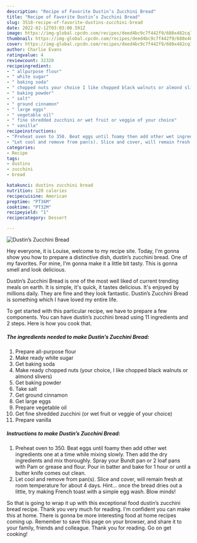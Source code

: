 ```yaml
---
description: "Recipe of Favorite Dustin’s Zucchini Bread"
title: "Recipe of Favorite Dustin’s Zucchini Bread"
slug: 3518-recipe-of-favorite-dustins-zucchini-bread
date: 2022-02-12T03:03:08.591Z
image: https://img-global.cpcdn.com/recipes/deed4bc9c7f442f9/680x482cq70/dustins-zucchini-bread-recipe-main-photo.jpg
thumbnail: https://img-global.cpcdn.com/recipes/deed4bc9c7f442f9/680x482cq70/dustins-zucchini-bread-recipe-main-photo.jpg
cover: https://img-global.cpcdn.com/recipes/deed4bc9c7f442f9/680x482cq70/dustins-zucchini-bread-recipe-main-photo.jpg
author: Charlie Evans
ratingvalue: 4
reviewcount: 32320
recipeingredient:
- " allpurpose flour"
- " white sugar"
- " baking soda"
- " chopped nuts your choice I like chopped black walnuts or almond slivers"
- " baking powder"
- " salt"
- " ground cinnamon"
- " large eggs"
- " vegetable oil"
- " fine shredded zucchini or wet fruit or veggie of your choice"
- " vanilla"
recipeinstructions:
- "Preheat oven to 350. Beat eggs until foamy then add other wet ingredients one at a time while mixing slowly. Then add the dry ingredients and mix thoroughly. Spray your Bundt pan or 2 loaf pans with Pam or grease and flour. Pour in batter and bake for 1 hour or until a butter knife comes out clean."
- "Let cool and remove from pan(s). Slice and cover, will remain fresh at room temperature for about 4 days. Hint... once the bread dries out a little, try making French toast with a simple egg wash. Blow minds!"
categories:
- Recipe
tags:
- dustins
- zucchini
- bread

katakunci: dustins zucchini bread 
nutrition: 120 calories
recipecuisine: American
preptime: "PT36M"
cooktime: "PT32M"
recipeyield: "1"
recipecategory: Dessert

---
```



![Dustin’s Zucchini Bread](https://img-global.cpcdn.com/recipes/deed4bc9c7f442f9/680x482cq70/dustins-zucchini-bread-recipe-main-photo.jpg)

Hey everyone, it is Louise, welcome to my recipe site. Today, I'm gonna show you how to prepare a distinctive dish, dustin’s zucchini bread. One of my favorites. For mine, I'm gonna make it a little bit tasty. This is gonna smell and look delicious.



Dustin’s Zucchini Bread is one of the most well liked of current trending meals on earth. It is simple, it's quick, it tastes delicious. It's enjoyed by millions daily. They are fine and they look fantastic. Dustin’s Zucchini Bread is something which I have loved my entire life.


To get started with this particular recipe, we have to prepare a few components. You can have dustin’s zucchini bread using 11 ingredients and 2 steps. Here is how you cook that.

<!--inarticleads1-->

##### The ingredients needed to make Dustin’s Zucchini Bread:

1. Prepare  all-purpose flour
1. Make ready  white sugar
1. Get  baking soda
1. Make ready  chopped nuts (your choice, I like chopped black walnuts or almond slivers)
1. Get  baking powder
1. Take  salt
1. Get  ground cinnamon
1. Get  large eggs
1. Prepare  vegetable oil
1. Get  fine shredded zucchini (or wet fruit or veggie of your choice)
1. Prepare  vanilla




<!--inarticleads2-->

##### Instructions to make Dustin’s Zucchini Bread:

1. Preheat oven to 350. Beat eggs until foamy then add other wet ingredients one at a time while mixing slowly. Then add the dry ingredients and mix thoroughly. Spray your Bundt pan or 2 loaf pans with Pam or grease and flour. Pour in batter and bake for 1 hour or until a butter knife comes out clean.
1. Let cool and remove from pan(s). Slice and cover, will remain fresh at room temperature for about 4 days. Hint... once the bread dries out a little, try making French toast with a simple egg wash. Blow minds!




So that is going to wrap it up with this exceptional food dustin’s zucchini bread recipe. Thank you very much for reading. I'm confident you can make this at home. There is gonna be more interesting food at home recipes coming up. Remember to save this page on your browser, and share it to your family, friends and colleague. Thank you for reading. Go on get cooking!
